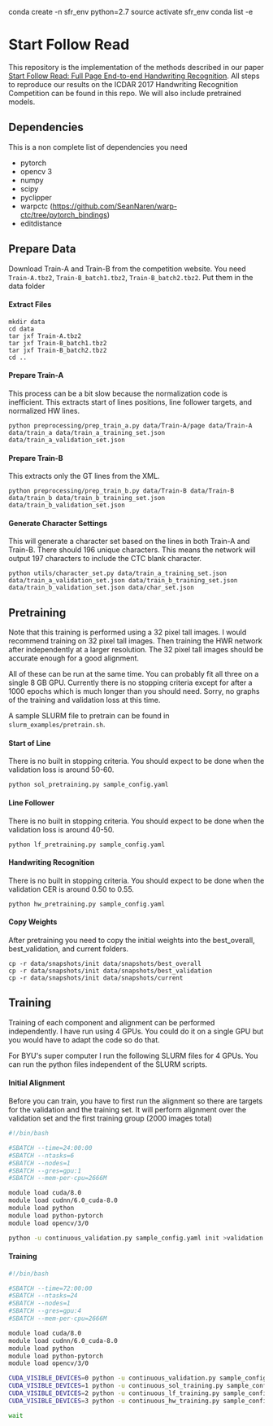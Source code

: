 
conda create -n sfr_env python=2.7
source activate sfr_env
conda list -e

# Start Follow Read

This repository is the implementation of the methods described in our paper [Start Follow Read: Full Page End-to-end Handwriting Recognition](http://example.com).
All steps to reproduce our results on the ICDAR 2017 Handwriting Recognition Competition can be found in this repo.
We will also include pretrained models.


## Dependencies

This is a non complete list of dependencies you need

- pytorch  
- opencv 3  
- numpy
- scipy
- pyclipper
- warpctc  (https://github.com/SeanNaren/warp-ctc/tree/pytorch_bindings)
- editdistance

## Prepare Data

Download Train-A and Train-B from the competition website. You need `Train-A.tbz2`, `Train-B_batch1.tbz2`, `Train-B_batch2.tbz2`. Put them in the data folder

#### Extract Files

```console
mkdir data
cd data
tar jxf Train-A.tbz2
tar jxf Train-B_batch1.tbz2
tar jxf Train-B_batch2.tbz2
cd ..
```

#### Prepare Train-A

This process can be a bit slow because the normalization code is inefficient.
This extracts start of lines positions, line follower targets, and normalized HW lines.

```console
python preprocessing/prep_train_a.py data/Train-A/page data/Train-A data/train_a data/train_a_training_set.json data/train_a_validation_set.json  
```

#### Prepare Train-B

This extracts only the GT lines from the XML.

```console
python preprocessing/prep_train_b.py data/Train-B data/Train-B data/train_b data/train_b_training_set.json data/train_b_validation_set.json
```

#### Generate Character Settings

This will generate a character set based on the lines in both Train-A and Train-B.
There should 196 unique characters.
This means the network will output 197 characters to include the CTC blank character.

```console
python utils/character_set.py data/train_a_training_set.json data/train_a_validation_set.json data/train_b_training_set.json data/train_b_validation_set.json data/char_set.json
```


## Pretraining

Note that this training is performed using a 32 pixel tall images.
I would recommend training on 32 pixel tall images.
Then training the HWR network after independently at a larger resolution.
The 32 pixel tall images should be accurate enough for a good alignment.

All of these can be run at the same time. You can probably fit all three on a single 8 GB GPU.
Currently there is no stopping criteria except for after a 1000 epochs which is much longer than you should need.
Sorry, no graphs of the training and validation loss at this time.

A sample SLURM file to pretrain can be found in `slurm_examples/pretrain.sh`.

#### Start of Line

There is no built in stopping criteria. You should expect to be done when the validation loss is around 50-60.

```console
python sol_pretraining.py sample_config.yaml  
```

#### Line Follower

There is no built in stopping criteria. You should expect to be done when the validation loss is around 40-50.

```console
python lf_pretraining.py sample_config.yaml  
```

#### Handwriting Recognition

There is no built in stopping criteria. You should expect to be done when the validation CER is around 0.50 to 0.55.

```console
python hw_pretraining.py sample_config.yaml  
```

#### Copy Weights

After pretraining you need to copy the initial weights into the best_overall, best_validation, and current folders.

```console
cp -r data/snapshots/init data/snapshots/best_overall
cp -r data/snapshots/init data/snapshots/best_validation
cp -r data/snapshots/init data/snapshots/current
```

## Training

Training of each component and alignment can be performed independently.
I have run using 4 GPUs.
You could do it on a single GPU but you would have to adapt the code so do that.

For BYU's super computer I run the following SLURM files for 4 GPUs.
You can run the python files independent of the SLURM scripts.

#### Initial Alignment

Before you can train, you have to first run the alignment so there are targets for the validation and the training set.
It will perform alignment over the validation set and the first training group (2000 images total)

```sh
#!/bin/bash

#SBATCH --time=24:00:00
#SBATCH --ntasks=6
#SBATCH --nodes=1
#SBATCH --gres=gpu:1
#SBATCH --mem-per-cpu=2666M

module load cuda/8.0
module load cudnn/6.0_cuda-8.0
module load python
module load python-pytorch
module load opencv/3/0

python -u continuous_validation.py sample_config.yaml init >validation.out 2>&1

```

#### Training

```sh
#!/bin/bash

#SBATCH --time=72:00:00
#SBATCH --ntasks=24
#SBATCH --nodes=1
#SBATCH --gres=gpu:4
#SBATCH --mem-per-cpu=2666M

module load cuda/8.0
module load cudnn/6.0_cuda-8.0
module load python
module load python-pytorch
module load opencv/3/0

CUDA_VISIBLE_DEVICES=0 python -u continuous_validation.py sample_config.yaml >validation.out 2>&1 &
CUDA_VISIBLE_DEVICES=1 python -u continuous_sol_training.py sample_config.yaml >sol_training.out 2>&1 &
CUDA_VISIBLE_DEVICES=2 python -u continuous_lf_training.py sample_config.yaml >lf_training.out 2>&1 &
CUDA_VISIBLE_DEVICES=3 python -u continuous_hw_training.py sample_config.yaml >hw_training.out 2>&1 &

wait
```
